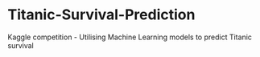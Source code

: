 # Titanic-Survival-Prediction
Kaggle competition - Utilising Machine Learning models to predict Titanic survival
